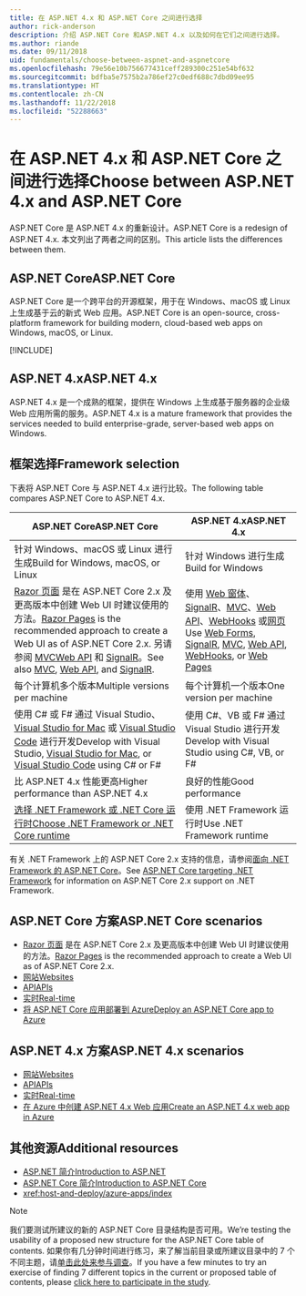 ```yaml
---
title: 在 ASP.NET 4.x 和 ASP.NET Core 之间进行选择
author: rick-anderson
description: 介绍 ASP.NET Core 和ASP.NET 4.x 以及如何在它们之间进行选择。
ms.author: riande
ms.date: 09/11/2018
uid: fundamentals/choose-between-aspnet-and-aspnetcore
ms.openlocfilehash: 79e56e10b756677431ceff289300c251e54bf632
ms.sourcegitcommit: bdfba5e7575b2a786ef27c0edf688c7dbd09ee95
ms.translationtype: HT
ms.contentlocale: zh-CN
ms.lasthandoff: 11/22/2018
ms.locfileid: "52288663"
---
```

# <a name="choose-between-aspnet-4x-and-aspnet-core"></a><span data-ttu-id="88b94-103">在 ASP.NET 4.x 和 ASP.NET Core 之间进行选择</span><span class="sxs-lookup"><span data-stu-id="88b94-103">Choose between ASP.NET 4.x and ASP.NET Core</span></span>

<span data-ttu-id="88b94-104">ASP.NET Core 是 ASP.NET 4.x 的重新设计。</span><span class="sxs-lookup"><span data-stu-id="88b94-104">ASP.NET Core is a redesign of ASP.NET 4.x.</span></span> <span data-ttu-id="88b94-105">本文列出了两者之间的区别。</span><span class="sxs-lookup"><span data-stu-id="88b94-105">This article lists the differences between them.</span></span>

## <a name="aspnet-core"></a><span data-ttu-id="88b94-106">ASP.NET Core</span><span class="sxs-lookup"><span data-stu-id="88b94-106">ASP.NET Core</span></span>

<span data-ttu-id="88b94-107">ASP.NET Core 是一个跨平台的开源框架，用于在 Windows、macOS 或 Linux 上生成基于云的新式 Web 应用。</span><span class="sxs-lookup"><span data-stu-id="88b94-107">ASP.NET Core is an open-source, cross-platform framework for building modern, cloud-based web apps on Windows, macOS, or Linux.</span></span>

[!INCLUDE[](~/includes/benefits.md)]

## <a name="aspnet-4x"></a><span data-ttu-id="88b94-108">ASP.NET 4.x</span><span class="sxs-lookup"><span data-stu-id="88b94-108">ASP.NET 4.x</span></span>

<span data-ttu-id="88b94-109">ASP.NET 4.x 是一个成熟的框架，提供在 Windows 上生成基于服务器的企业级 Web 应用所需的服务。</span><span class="sxs-lookup"><span data-stu-id="88b94-109">ASP.NET 4.x is a mature framework that provides the services needed to build enterprise-grade, server-based web apps on Windows.</span></span>

## <a name="framework-selection"></a><span data-ttu-id="88b94-110">框架选择</span><span class="sxs-lookup"><span data-stu-id="88b94-110">Framework selection</span></span>

<span data-ttu-id="88b94-111">下表将 ASP.NET Core 与 ASP.NET 4.x 进行比较。</span><span class="sxs-lookup"><span data-stu-id="88b94-111">The following table compares ASP.NET Core to ASP.NET 4.x.</span></span>

| <span data-ttu-id="88b94-112">ASP.NET Core</span><span class="sxs-lookup"><span data-stu-id="88b94-112">ASP.NET Core</span></span> | <span data-ttu-id="88b94-113">ASP.NET 4.x</span><span class="sxs-lookup"><span data-stu-id="88b94-113">ASP.NET 4.x</span></span> |
|---|---|
|<span data-ttu-id="88b94-114">针对 Windows、macOS 或 Linux 进行生成</span><span class="sxs-lookup"><span data-stu-id="88b94-114">Build for Windows, macOS, or Linux</span></span>|<span data-ttu-id="88b94-115">针对 Windows 进行生成</span><span class="sxs-lookup"><span data-stu-id="88b94-115">Build for Windows</span></span>|
|<span data-ttu-id="88b94-116">[Razor 页面](xref:razor-pages/index) 是在 ASP.NET Core 2.x 及更高版本中创建 Web UI 时建议使用的方法。</span><span class="sxs-lookup"><span data-stu-id="88b94-116">[Razor Pages](xref:razor-pages/index) is the recommended approach to create a Web UI as of ASP.NET Core 2.x.</span></span> <span data-ttu-id="88b94-117">另请参阅 [MVC](xref:mvc/overview)[Web API](xref:tutorials/first-web-api) 和 [SignalR](xref:signalr/introduction)。</span><span class="sxs-lookup"><span data-stu-id="88b94-117">See also [MVC](xref:mvc/overview), [Web API](xref:tutorials/first-web-api), and [SignalR](xref:signalr/introduction).</span></span>|<span data-ttu-id="88b94-118">使用 [Web 窗体](/aspnet/web-forms)、[SignalR](/aspnet/signalr)、[MVC](/aspnet/mvc)、[Web API](/aspnet/web-api/)、[WebHooks](/aspnet/webhooks/) 或[网页](/aspnet/web-pages)</span><span class="sxs-lookup"><span data-stu-id="88b94-118">Use [Web Forms](/aspnet/web-forms), [SignalR](/aspnet/signalr), [MVC](/aspnet/mvc), [Web API](/aspnet/web-api/), [WebHooks](/aspnet/webhooks/), or [Web Pages](/aspnet/web-pages)</span></span>|
|<span data-ttu-id="88b94-119">每个计算机多个版本</span><span class="sxs-lookup"><span data-stu-id="88b94-119">Multiple versions per machine</span></span>|<span data-ttu-id="88b94-120">每个计算机一个版本</span><span class="sxs-lookup"><span data-stu-id="88b94-120">One version per machine</span></span>|
|<span data-ttu-id="88b94-121">使用 C# 或 F# 通过 Visual Studio、[Visual Studio for Mac](https://www.visualstudio.com/vs/visual-studio-mac/) 或 [Visual Studio Code](https://code.visualstudio.com/) 进行开发</span><span class="sxs-lookup"><span data-stu-id="88b94-121">Develop with Visual Studio, [Visual Studio for Mac](https://www.visualstudio.com/vs/visual-studio-mac/), or [Visual Studio Code](https://code.visualstudio.com/) using C# or F#</span></span>|<span data-ttu-id="88b94-122">使用 C#、VB 或 F# 通过 Visual Studio 进行开发</span><span class="sxs-lookup"><span data-stu-id="88b94-122">Develop with Visual Studio using C#, VB, or F#</span></span>|
|<span data-ttu-id="88b94-123">比 ASP.NET 4.x 性能更高</span><span class="sxs-lookup"><span data-stu-id="88b94-123">Higher performance than ASP.NET 4.x</span></span>|<span data-ttu-id="88b94-124">良好的性能</span><span class="sxs-lookup"><span data-stu-id="88b94-124">Good performance</span></span>|
|[<span data-ttu-id="88b94-125">选择 .NET Framework 或 .NET Core 运行时</span><span class="sxs-lookup"><span data-stu-id="88b94-125">Choose .NET Framework or .NET Core runtime</span></span>](/dotnet/articles/standard/choosing-core-framework-server)|<span data-ttu-id="88b94-126">使用 .NET Framework 运行时</span><span class="sxs-lookup"><span data-stu-id="88b94-126">Use .NET Framework runtime</span></span>|

<span data-ttu-id="88b94-127">有关 .NET Framework 上的 ASP.NET Core 2.x 支持的信息，请参阅[面向 .NET Framework 的 ASP.NET Core](xref:index#target-framework)。</span><span class="sxs-lookup"><span data-stu-id="88b94-127">See [ASP.NET Core targeting .NET Framework](xref:index#target-framework) for information on ASP.NET Core 2.x support on .NET Framework.</span></span>

## <a name="aspnet-core-scenarios"></a><span data-ttu-id="88b94-128">ASP.NET Core 方案</span><span class="sxs-lookup"><span data-stu-id="88b94-128">ASP.NET Core scenarios</span></span>

* <span data-ttu-id="88b94-129">[Razor 页面](xref:razor-pages/index) 是在 ASP.NET Core 2.x 及更高版本中创建 Web UI 时建议使用的方法。</span><span class="sxs-lookup"><span data-stu-id="88b94-129">[Razor Pages](xref:razor-pages/index) is the recommended approach to create a Web UI as of ASP.NET Core 2.x.</span></span>
* [<span data-ttu-id="88b94-130">网站</span><span class="sxs-lookup"><span data-stu-id="88b94-130">Websites</span></span>](xref:tutorials/first-mvc-app/index)
* [<span data-ttu-id="88b94-131">API</span><span class="sxs-lookup"><span data-stu-id="88b94-131">APIs</span></span>](xref:tutorials/first-web-api)
* [<span data-ttu-id="88b94-132">实时</span><span class="sxs-lookup"><span data-stu-id="88b94-132">Real-time</span></span>](xref:signalr/index)
* [<span data-ttu-id="88b94-133">将 ASP.NET Core 应用部署到 Azure</span><span class="sxs-lookup"><span data-stu-id="88b94-133">Deploy an ASP.NET Core app to Azure</span></span>](/azure/app-service/app-service-web-get-started-dotnet)

## <a name="aspnet-4x-scenarios"></a><span data-ttu-id="88b94-134">ASP.NET 4.x 方案</span><span class="sxs-lookup"><span data-stu-id="88b94-134">ASP.NET 4.x scenarios</span></span>

* [<span data-ttu-id="88b94-135">网站</span><span class="sxs-lookup"><span data-stu-id="88b94-135">Websites</span></span>](/aspnet/mvc)
* [<span data-ttu-id="88b94-136">API</span><span class="sxs-lookup"><span data-stu-id="88b94-136">APIs</span></span>](/aspnet/web-api)
* [<span data-ttu-id="88b94-137">实时</span><span class="sxs-lookup"><span data-stu-id="88b94-137">Real-time</span></span>](/aspnet/signalr)
* [<span data-ttu-id="88b94-138">在 Azure 中创建 ASP.NET 4.x Web 应用</span><span class="sxs-lookup"><span data-stu-id="88b94-138">Create an ASP.NET 4.x web app in Azure</span></span>](/azure/app-service/app-service-web-get-started-dotnet-framework)

## <a name="additional-resources"></a><span data-ttu-id="88b94-139">其他资源</span><span class="sxs-lookup"><span data-stu-id="88b94-139">Additional resources</span></span>

* [<span data-ttu-id="88b94-140">ASP.NET 简介</span><span class="sxs-lookup"><span data-stu-id="88b94-140">Introduction to ASP.NET</span></span>](/aspnet/overview)
* [<span data-ttu-id="88b94-141">ASP.NET Core 简介</span><span class="sxs-lookup"><span data-stu-id="88b94-141">Introduction to ASP.NET Core</span></span>](xref:index)
* <xref:host-and-deploy/azure-apps/index>

> [!NOTE]
> <span data-ttu-id="88b94-142">我们要测试所建议的新的 ASP.NET Core 目录结构是否可用。</span><span class="sxs-lookup"><span data-stu-id="88b94-142">We’re testing the usability of a proposed new structure for the ASP.NET Core table of contents.</span></span>  <span data-ttu-id="88b94-143">如果你有几分钟时间进行练习，来了解当前目录或所建议目录中的 7 个不同主题，请[单击此处来参与调查](https://dpk4xbh5.optimalworkshop.com/treejack/aa11wn82)。</span><span class="sxs-lookup"><span data-stu-id="88b94-143">If you have a few minutes to try an exercise of finding 7 different topics in the current or proposed table of contents, please [click here to participate in the study](https://dpk4xbh5.optimalworkshop.com/treejack/aa11wn82).</span></span>